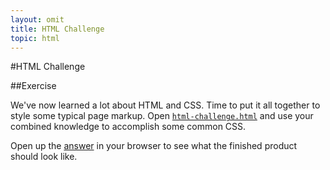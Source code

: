 ```yaml
---
layout: omit
title: HTML Challenge
topic: html
---
```


#HTML Challenge

##Exercise

We've now learned a lot about HTML and CSS. Time to put it all together to style some typical page markup. Open <a href="exercises/html-challenge.html" class="exercise">`html-challenge.html`</a> and use your combined knowledge to accomplish some common CSS.

Open up the <a href="exercises/html-challenge-ANSWER.html" class="exercise">answer</a> in your browser to see what the finished product should look like.